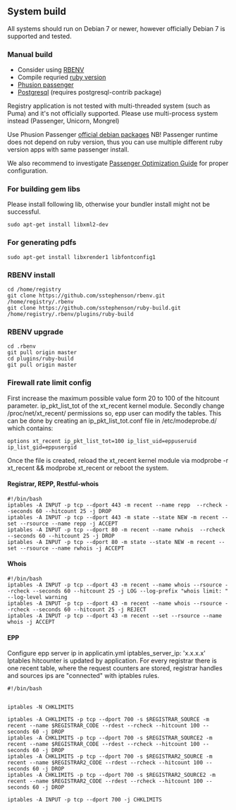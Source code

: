 System build
------------

All systems should run on Debian 7 or newer, 
however officially Debian 7 is supported and tested. 

### Manual build

* Consider using [RBENV](https://github.com/sstephenson/rbenv)
* Compile requried [ruby version](https://github.com/internetee/registry/blob/master/.ruby-version)
* [Phusion passenger](https://www.phusionpassenger.com/documentation/Users%20guide%20Apache.html)
* [Postgresql](http://www.postgresql.org/docs/) (requires postgresql-contrib package)

Registry application is not tested with multi-threaded system (such as Puma) and 
it's not officially supported. Please use multi-process system instead (Passenger, Unicorn, Mongrel)

Use Phusion Passenger [official debian packages](https://www.phusionpassenger.com/documentation/Users%20guide%20Apache.html#install_on_debian_ubuntu) NB! Passenger runtime does not depend on ruby version, thus you can use multiple different ruby version apps with same passenger install. 

We also recommend to investigate 
[Passenger Optimization Guide](https://www.phusionpassenger.com/documentation/ServerOptimizationGuide.html) for proper configuration.


### For building gem libs

Please install following lib, otherwise your bundler install might not be successful.

    sudo apt-get install libxml2-dev

### For generating pdfs

    sudo apt-get install libxrender1 libfontconfig1

### RBENV install

    cd /home/registry
    git clone https://github.com/sstephenson/rbenv.git /home/registry/.rbenv
    git clone https://github.com/sstephenson/ruby-build.git /home/registry/.rbenv/plugins/ruby-build

### RBENV upgrade

    cd .rbenv
    git pull origin master
    cd plugins/ruby-build
    git pull origin master


### Firewall rate limit config

First increase the maximum possible value form 20 to 100 of the hitcount parameter.
ip_pkt_list_tot of the xt_recent kernel module. Secondly change /proc/net/xt_recent/ permissions so, epp user can modify the tables.
This can be done by creating an ip_pkt_list_tot.conf file in /etc/modeprobe.d/ which contains:

````
options xt_recent ip_pkt_list_tot=100 ip_list_uid=eppuseruid ip_list_gid=eppusergid
````

Once the file is created, reload the xt_recent kernel module via modprobe -r xt_recent && modprobe xt_recent or reboot the system.

#### Registrar, REPP, Restful-whois

````
#!/bin/bash
iptables -A INPUT -p tcp --dport 443 -m recent --name repp  --rcheck --seconds 60 --hitcount 25 -j DROP
iptables -A INPUT -p tcp --dport 443 -m state --state NEW -m recent --set --rsource --name repp -j ACCEPT
iptables -A INPUT -p tcp --dport 80 -m recent --name rwhois  --rcheck --seconds 60 --hitcount 25 -j DROP
iptables -A INPUT -p tcp --dport 80 -m state --state NEW -m recent --set --rsource --name rwhois -j ACCEPT

````

#### Whois

````
#!/bin/bash
iptables -A INPUT -p tcp --dport 43 -m recent --name whois --rsource --rcheck --seconds 60 --hitcount 25 -j LOG --log-prefix "whois limit: " --log-level warning
iptables -A INPUT -p tcp --dport 43 -m recent --name whois --rsource --rcheck --seconds 60 --hitcount 25 -j REJECT
iptables -A INPUT -p tcp --dport 43 -m recent --set --rsource --name whois -j ACCEPT

````

#### EPP

Configure epp server ip in applicatin.yml
iptables_server_ip: 'x.x.x.x'
Iptables hitcounter is updated by application. For every registrar there is one recent table, where the request counters are stored, registrar handles and sources ips are "connected" with iptables rules.

````
#!/bin/bash


iptables -N CHKLIMITS

iptables -A CHKLIMITS -p tcp --dport 700 -s $REGISTRAR_SOURCE -m recent --name $REGISTRAR_CODE --rdest --rcheck --hitcount 100 --seconds 60 -j DROP
iptables -A CHKLIMITS -p tcp --dport 700 -s $REGISTRAR_SOURCE2 -m recent --name $REGISTRAR_CODE --rdest --rcheck --hitcount 100 --seconds 60 -j DROP
iptables -A CHKLIMITS -p tcp --dport 700 -s $REGISTRAR2_SOURCE -m recent --name $REGISTRAR2_CODE --rdest --rcheck --hitcount 100 --seconds 60 -j DROP
iptables -A CHKLIMITS -p tcp --dport 700 -s $REGISTRAR2_SOURCE2 -m recent --name $REGISTRAR2_CODE --rdest --rcheck --hitcount 100 --seconds 60 -j DROP

iptables -A INPUT -p tcp --dport 700 -j CHKLIMITS
````


